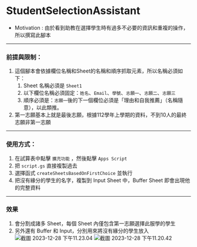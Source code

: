 # StudentSelectionAssistant
- Motivation : 由於看到助教在選擇學生時有過多不必要的資訊和重複的操作，所以撰寫此腳本

---

### 前提與限制：
1. 這個腳本會依據欄位名稱和Sheet的名稱和順序抓取元素，所以名稱必須如下：
    1. Sheet 名稱必須是 `Sheet1`
    2. 以下欄位名稱必須固定：`姓名`、`Email`、`學號`、`志願一`、`志願二`、`志願三`
    3. 順序必須是：`志願一`後的下一個欄位必須是「理由和自我推薦」（名稱隨意），以此類推。
2. 第一志願基本上就是最後志願，根據112學年上學期的資料，不到10人的最終志願非第一志願

---

### 使用方式：
1. 在試算表中點擊 `擴充功能` ，然後點擊 `Apps Script`
2. 把 `script.gs` 直接複製過去
3. 選擇函式 `createSheetsBasedOnFirstChoice` 並執行
4. 把沒有緣分的學生的名字，複製到 Input Sheet 中，Buffer Sheet 即會出現他的完整資料

---

### 效果
1. 會分割成諸多 Sheet，每個 Sheet 內僅包含第一志願選擇此服學的學生
2. 另外還有 Buffer 和 Input，分別用來將沒有緣分的學生放入
    ![截圖 2023-12-28 下午11.23.04](https://hackmd.io/_uploads/SJN17zjw6.png)
    ![截圖 2023-12-28 下午11.20.42](https://hackmd.io/_uploads/SJwIMfiwa.png)

